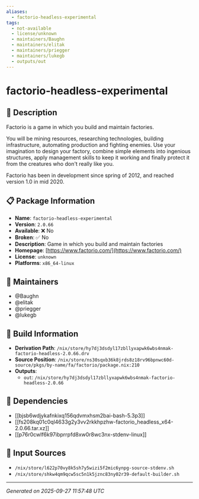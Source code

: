 ```yaml
---
aliases:
  - factorio-headless-experimental
tags:
  - not-available
  - license/unknown
  - maintainers/Baughn
  - maintainers/elitak
  - maintainers/priegger
  - maintainers/lukegb
  - outputs/out
---
```


# factorio-headless-experimental

## 📝 Description

Factorio is a game in which you build and maintain factories.

You will be mining resources, researching technologies, building
infrastructure, automating production and fighting enemies. Use your
imagination to design your factory, combine simple elements into
ingenious structures, apply management skills to keep it working and
finally protect it from the creatures who don't really like you.

Factorio has been in development since spring of 2012, and reached
version 1.0 in mid 2020.


## 📋 Package Information

- **Name**: `factorio-headless-experimental`
- **Version**: `2.0.66`
- **Available**: ❌ No
- **Broken**: ✅ No
- **Description**: Game in which you build and maintain factories
- **Homepage**: [https://www.factorio.com/](https://www.factorio.com/)
- **License**: `unknown`
- **Platforms**: `x86_64-linux`
## 👥 Maintainers

- @Baughn
- @elitak
- @priegger
- @lukegb


## 🔧 Build Information

- **Derivation Path**: `/nix/store/hy7dj3dsdyl17zbllyxapwk6wbs4nmak-factorio-headless-2.0.66.drv`
- **Source Position**: `/nix/store/ns30sqxb36k8jrds8z18rv96bpnwc60d-source/pkgs/by-name/fa/factorio/package.nix:210`
- **Outputs**:
  - `out`:  `/nix/store/hy7dj3dsdyl17zbllyxapwk6wbs4nmak-factorio-headless-2.0.66`

## 🔗 Dependencies

- [[bjsb6wdjykafnkixq156qdvmxhsm2bai-bash-5.3p3]]
- [[fs208kq01c0ql4633g2y3vv2rkkhpzhw-factorio_headless_x64-2.0.66.tar.xz]]
- [[p76r0cwlf6k97ibprrpfd8xw0r8wc3nx-stdenv-linux]]

## 📁 Input Sources

- `/nix/store/l622p70vy8k5sh7y5wizi5f2mic6ynpg-source-stdenv.sh`
- `/nix/store/shkw4qm9qcw5sc5n1k5jznc83ny02r39-default-builder.sh`

---
*Generated on 2025-09-27 11:57:48 UTC*
